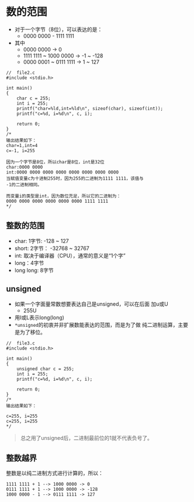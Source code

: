 # 数的范围

- 对于一个字节（8位），可以表达的是：
    - 0000 0000 - 1111 1111
- 其中
    - 0000 0000 -> 0
    - 1111 1111 ~ 1000 0000 -> -1 ~ -128
    - 0000 0001 ~ 0111 1111 -> 1 ~ 127

```
//  file2.c
#include <stdio.h>

int main()
{
    char c = 255;
    int i = 255;
    printf("char=%ld,int=%ld\n", sizeof(char), sizeof(int));
    printf("c=%d, i=%d\n", c, i);

    return 0;
}
/*
输出结果如下：
char=1,int=4
c=-1, i=255

因为一个字节是8位，所以char是8位，int是32位
char:0000 0000
int:0000 0000 0000 0000 0000 0000 0000 0000
当赋值变量c为十进制255时，因为255的二进制为1111 1111，该值与
-1的二进制相同。

而变量i的类型是int，因为数位充足，所以它的二进制为：
0000 0000 0000 0000 0000 0000 1111 1111
*/
```

## 整数的范围

- char: 1字节: -128 ~ 127
- short: 2字节： -32768 ~ 32767
- int: 取决于编译器（CPU），通常的意义是“1个字”
- long：4字节
- long long: 8字节

## unsigned

- 如果一个字面量常数想要表达自己是unsigned，可以在后面
加u或U
    - 255U
- 用I或L表示long(long)
- `*unsigned`的初衷并非扩展数能表达的范围，而是为了做
纯二进制运算，主要是为了移位。

```:
//  file3.c
#include <stdio.h>

int main()
{
    unsigned char c = 255;
    int i = 255;
    printf("c=%d, i=%d\n", c, i);

    return 0;
}
/*
输出结果如下：

c=255, i=255
c=255, i=255
*/
```

> 总之用了unsigned后，二进制最前位的1就不代表负号了。

## 整数越界

整数是以纯二进制方式进行计算的，所以：

```
1111 1111 + 1 --> 1000 0000 -> 0
0111 1111 + 1 --> 1000 0000 -> -128
1000 0000 - 1 --> 0111 1111 -> 127
```


